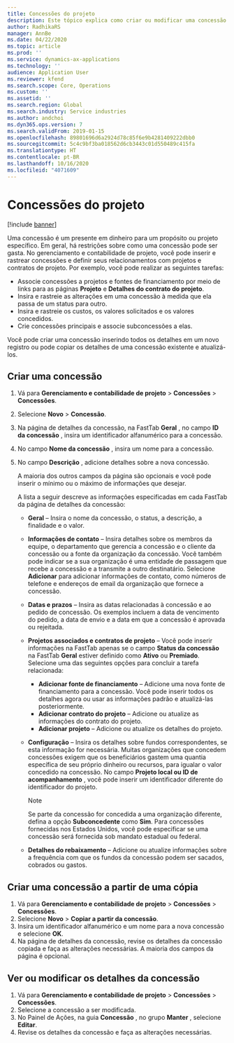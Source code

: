 ```yaml
---
title: Concessões do projeto
description: Este tópico explica como criar ou modificar uma concessão.
author: RadhikaRS
manager: AnnBe
ms.date: 04/22/2020
ms.topic: article
ms.prod: ''
ms.service: dynamics-ax-applications
ms.technology: ''
audience: Application User
ms.reviewer: kfend
ms.search.scope: Core, Operations
ms.custom: ''
ms.assetid: ''
ms.search.region: Global
ms.search.industry: Service industries
ms.author: andchoi
ms.dyn365.ops.version: 7
ms.search.validFrom: 2019-01-15
ms.openlocfilehash: 89801696d6a2924d78c85f6e9b4281409222dbb0
ms.sourcegitcommit: 5c4c9bf3ba018562d6cb3443c01d550489c415fa
ms.translationtype: HT
ms.contentlocale: pt-BR
ms.lasthandoff: 10/16/2020
ms.locfileid: "4071609"
---
```

# <a name="project-grants"></a>Concessões do projeto

[!include [banner](../includes/banner.md)]

Uma concessão é um presente em dinheiro para um propósito ou projeto específico. Em geral, há restrições sobre como uma concessão pode ser gasta. No gerenciamento e contabilidade de projeto, você pode inserir e rastrear concessões e definir seus relacionamentos com projetos e contratos de projeto. Por exemplo, você pode realizar as seguintes tarefas:

- Associe concessões a projetos e fontes de financiamento por meio de links para as páginas **Projeto** e **Detalhes do contrato do projeto**.
- Insira e rastreie as alterações em uma concessão à medida que ela passa de um status para outro.
- Insira e rastreie os custos, os valores solicitados e os valores concedidos.
- Crie concessões principais e associe subconcessões a elas.

Você pode criar uma concessão inserindo todos os detalhes em um novo registro ou pode copiar os detalhes de uma concessão existente e atualizá-los.

## <a name="create-a-new-grant"></a>Criar uma concessão

1. Vá para **Gerenciamento e contabilidade de projeto** \> **Concessões** \> **Concessões**.
2. Selecione **Novo** \> **Concessão**.
3. Na página de detalhes da concessão, na FastTab **Geral** , no campo **ID da concessão** , insira um identificador alfanumérico para a concessão.
4. No campo **Nome da concessão** , insira um nome para a concessão.
5. No campo **Descrição** , adicione detalhes sobre a nova concessão.

    A maioria dos outros campos da página são opcionais e você pode inserir o mínimo ou o máximo de informações que desejar.

    A lista a seguir descreve as informações especificadas em cada FastTab da página de detalhes da concessão:

    - **Geral** – Insira o nome da concessão, o status, a descrição, a finalidade e o valor.
    - **Informações de contato** – Insira detalhes sobre os membros da equipe, o departamento que gerencia a concessão e o cliente da concessão ou a fonte da organização da concessão. Você também pode indicar se a sua organização é uma entidade de passagem que recebe a concessão e a transmite a outro destinatário. Selecione **Adicionar** para adicionar informações de contato, como números de telefone e endereços de email da organização que fornece a concessão.
    - **Datas e prazos** – Insira as datas relacionadas à concessão e ao pedido de concessão. Os exemplos incluem a data de vencimento do pedido, a data de envio e a data em que a concessão é aprovada ou rejeitada.
    - **Projetos associados e contratos de projeto** – Você pode inserir informações na FastTab apenas se o campo **Status da concessão** na FastTab **Geral** estiver definido como **Ativo** ou **Premiado**. Selecione uma das seguintes opções para concluir a tarefa relacionada:

        - **Adicionar fonte de financiamento** – Adicione uma nova fonte de financiamento para a concessão. Você pode inserir todos os detalhes agora ou usar as informações padrão e atualizá-las posteriormente.
        - **Adicionar contrato do projeto** – Adicione ou atualize as informações do contrato do projeto.
        - **Adicionar projeto** – Adicione ou atualize os detalhes do projeto.

    - **Configuração** – Insira os detalhes sobre fundos correspondentes, se esta informação for necessária. Muitas organizações que concedem concessões exigem que os beneficiários gastem uma quantia específica de seu próprio dinheiro ou recursos, para igualar o valor concedido na concessão. No campo **Projeto local ou ID de acompanhamento** , você pode inserir um identificador diferente do identificador do projeto.

        > [!NOTE]
        > Se parte da concessão for concedida a uma organização diferente, defina a opção **Subconcedente** como **Sim**. Para concessões fornecidas nos Estados Unidos, você pode especificar se uma concessão será fornecida sob mandato estadual ou federal.

    - **Detalhes do rebaixamento** – Adicione ou atualize informações sobre a frequência com que os fundos da concessão podem ser sacados, cobrados ou gastos.

## <a name="create-a-new-grant-from-a-copy"></a>Criar uma concessão a partir de uma cópia

1. Vá para **Gerenciamento e contabilidade de projeto** \> **Concessões** \> **Concessões**.
2. Selecione **Novo** \> **Copiar a partir da concessão**.
3. Insira um identificador alfanumérico e um nome para a nova concessão e selecione **OK**.
4. Na página de detalhes da concessão, revise os detalhes da concessão copiada e faça as alterações necessárias. A maioria dos campos da página é opcional.

## <a name="view-or-modify-grant-details"></a>Ver ou modificar os detalhes da concessão

1. Vá para **Gerenciamento e contabilidade de projeto** \> **Concessões** \> **Concessões**.
2. Selecione a concessão a ser modificada.
3. No Painel de Ações, na guia **Concessão** , no grupo **Manter** , selecione **Editar**.
4. Revise os detalhes da concessão e faça as alterações necessárias.
